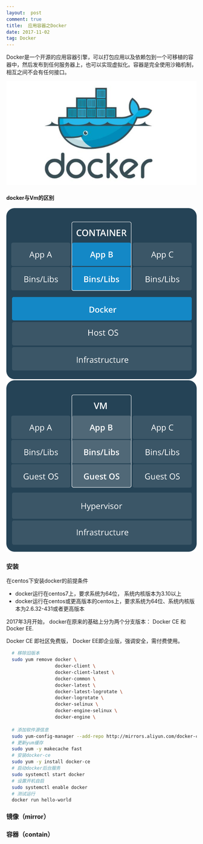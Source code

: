 ```yaml
---
layout:  post
comment: true
title:  应用容器之Docker
date: 2017-11-02
tag: Docker
---
```


Docker是一个开源的应用容器引擎，可以打包应用以及依赖包到一个可移植的容器中，然后发布到任何服务器上，也可以实现虚拟化。容器是完全使用沙箱机制，相互之间不会有任何接口。

![docker](/images/posts/docker/docker.jpg)


####   docker与Vm的区别

![docker](/images/posts/docker/contain.png)     ![VM](/images/posts/docker/vm.png)

### 安装

在centos下安装docker的前提条件

* docker运行在centos7上，要求系统为64位， 系统内核版本为3.10以上
* docker运行在centos或更高版本的centos上，要求系统为64位、系统内核版本为2.6.32-431或者更高版本

2017年3月开始， docker在原来的基础上分为两个分支版本： Docker CE 和 Docker EE. 

Docker CE 即社区免费版， Docker EE即企业版，强调安全，需付费使用。


```bash
  # 移除旧版本
  sudo yum remove docker \ 
                  docker-client \
                  docker-client-latest \
                  docker-common \
                  docker-latest \
                  docker-latest-logrotate \
                  docker-logrotate \
                  docker-selinux \
                  docker-engine-selinux \
                  docker-engine \
                                  
  # 添加软件源信息
  sudo yum-config-manager --add-repo http://mirrors.aliyun.com/docker-ce/linux/centos/docker-ce.repo
  # 更新yum缓存
  sudo yum -y makecache fast
  # 安装docker-ce
  sudo yum -y install docker-ce
  # 启动docker后台服务
  sudo systemctl start docker
  # 设置开机自启
  sudo systemctl enable docker
  # 测试运行
  docker run hello-world                  
```


###  镜像（mirror）



### 容器（contain）
